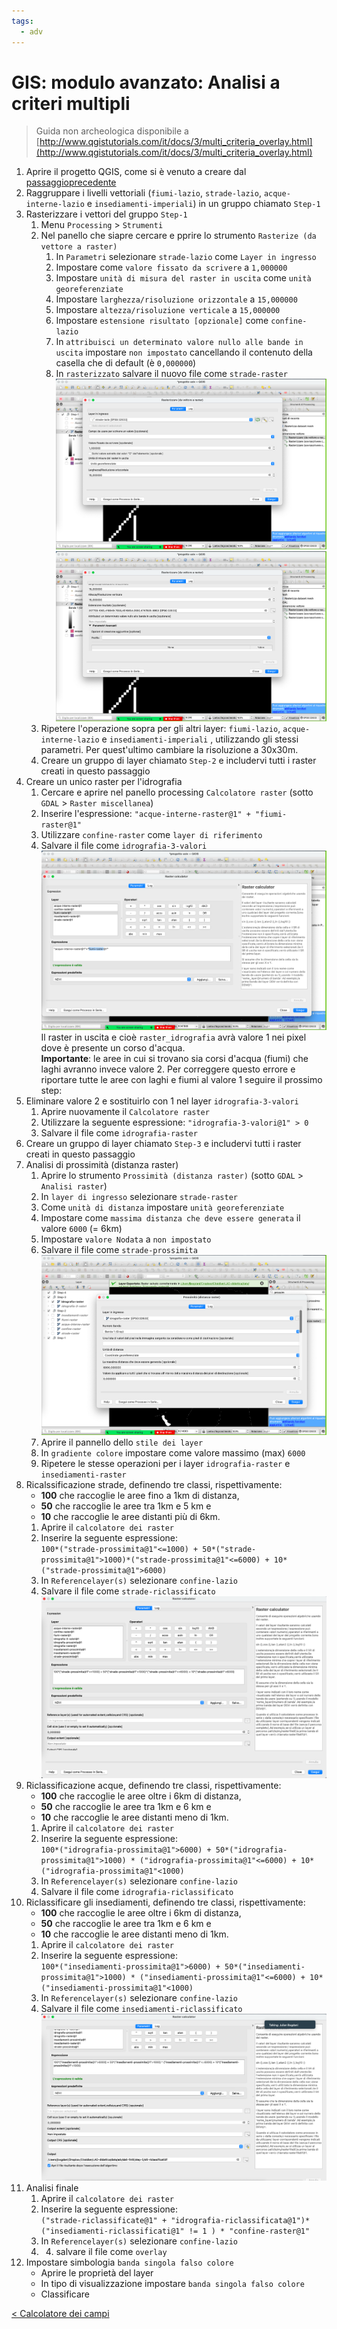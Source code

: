 ```yaml
---
tags:
  - adv
---
```

# GIS: modulo avanzato: Analisi a criteri multipli

> Guida non archeologica disponibile a  
> [http://www.qgistutorials.com/it/docs/3/multi_criteria_overlay.html](http://www.qgistutorials.com/it/docs/3/multi_criteria_overlay.html)


1. Aprire il progetto QGIS, come si è venuto a creare dal [passaggioprecedente](Calcolatore%20dei%20campi.md)
2. Raggruppare i livelli vettoriali (`fiumi-lazio`, `strade-lazio`, `acque-interne-lazio` e `insediamenti-imperiali`) in un gruppo chiamato `Step-1`
3. Rasterizzare i vettori del gruppo `Step-1`
	1. Menu `Processing` > `Strumenti`
    2. Nel panello che siapre cercare e pprire lo strumento `Rasterize (da vettore a raster)`
	    1. In `Parametri` selezionare `strade-lazio` come `Layer in ingresso`
    	2. Impostare come `valore fissato da scrivere` a `1,000000`
	    3. Impostare `unità di misura del raster in uscita` come `unità georeferenziate`
    	4. Impostare `larghezza/risoluzione orizzontale` a `15,000000`
	    5. Impostare `altezza/risoluzione verticale` a `15,000000`
	    6. Impostare `estensione risultato [opzionale]` come `confine-lazio`
	    7. In `attribuisci un determinato valore nullo alle bande in uscita` impostare `non impostato` cancellando il contenuto della casella che di default (è `0,000000`)
    	8. In `rasterizzato` salvare il nuovo file come `strade-raster`
    	![Pasted image 20220509153644](img/rasterizza-strade-1.png)
		![Pasted image 20220509153653](img/rasterizza-strade-2.png)
    3. Ripetere l'operazione sopra per gli altri layer: `fiumi-lazio`,  `acque-interne-lazio` e `insediamenti-imperiali` , utilizzando gli stessi parametri. Per quest'ultimo cambiare la risoluzione a 30x30m.
    4. Creare un gruppo di layer chiamato `Step-2` e includervi tutti i raster creati in questo passaggio
4. Creare un unico raster per l'idrografia
    1. Cercare e aprire nel panello processing `Calcolatore raster` (sotto `GDAL` > `Raster miscellanea`)
    2. Inserire l'espressione: `"acque-interne-raster@1" + "fiumi-raster@1"`
    3. Utilizzare `confine-raster` come `layer di riferimento`
    4. Salvare il file come `idrografia-3-valori`
    ![Pasted image 20220509155655](img/unione-fiumi-acque-interne.png)
	Il raster in uscita e cioè `raster_idrografia` avrà valore 1 nei pixel dove è presente un corso d'acqua.  
	**Importante**: le aree in cui si trovano sia corsi d'acqua (fiumi) che laghi avranno invece valore 2. Per correggere questo errore e riportare tutte le aree con laghi e fiumi al valore 1 seguire il prossimo step:
5. Eliminare valore 2 e sostituirlo con 1 nel layer `idrografia-3-valori`
    1. Aprire nuovamente il `Calcolatore raster`
    2. Utilizzare la seguente espressione: `"idrografia-3-valori@1" > 0`
    3. Salvare il file come `idrografia-raster`
6. Creare un gruppo di layer chiamato `Step-3` e includervi tutti i raster creati in questo passaggio
7. Analisi di prossimità (distanza raster)
    1. Aprire lo strumento `Prossimità (distanza raster)` (sotto `GDAL` > `Analisi raster`)
    2. In `layer di ingresso` selezionare `strade-raster`
    3. Come `unità di distanza` impostare `unità georeferenziate`
    4. Impostare come `massima distanza che deve essere generata` il valore `6000` (= 6km)
    5. Impostare `valore Nodata` a `non impostato`
    6. Salvare il file come `strade-prossimita`
    ![Pasted image 20220509161130](img/prossimita-idrografia.png)
    7. Aprire il pannello dello `stile dei layer`
    8. In `gradiente colore` impostare come valore massimo (max) `6000`
    9. Ripetere le stesse operazioni per i layer `idrografia-raster` e `insediamenti-raster`
8. Ricalssificazione strade, definendo tre classi, rispettivamente:
	 -  **100** che raccoglie le aree fino a 1km di distanza, 
	 -  **50** che raccoglie le aree tra 1km e 5 km e 
	 -  **10** che raccoglie le aree distanti più di 6km.
    1. Aprire il `calcolatore dei raster`
    2. Inserire la seguente espressione:  
	`100*("strade-prossimita@1"<=1000) + 50*("strade-prossimita@1">1000)*("strade-prossimita@1"<=6000) + 10*("strade-prossimita@1">6000)`
	3. In `Referencelayer(s)` selezionare `confine-lazio`
	4. Salvare il file come `strade-riclassificato`
	![](img/strade-classificate.png)
9. Riclassificazione acque, definendo tre classi, rispettivamente:
	 -  **100** che raccoglie le aree oltre i 6km di distanza, 
	 -  **50** che raccoglie le aree tra 1km e 6 km e 
	 -  **10** che raccoglie le aree distanti meno di 1km.
    1. Aprire il `calcolatore dei raster`
    2. Inserire la seguente espressione:  
	`100*("idrografia-prossimita@1">6000) + 50*("idrografia-prossimita@1">1000) * ("idrografia-prossimita@1"<=6000) + 10*("idrografia-prossimita@1"<1000)`
	3. In `Referencelayer(s)` selezionare `confine-lazio`
	4. Salvare il file come `idrografia-riclassificato`
10. Riclassificare gli insediamenti, definendo tre classi, rispettivamente:
	 -  **100** che raccoglie le aree oltre i 6km di distanza, 
	 -  **50** che raccoglie le aree tra 1km e 6 km e 
	 -  **10** che raccoglie le aree distanti meno di 1km.
    1. Aprire il `calcolatore dei raster`
    2. Inserire la seguente espressione:  
	`100*("insediamenti-prossimita@1">6000) + 50*("insediamenti-prossimita@1">1000) * ("insediamenti-prossimita@1"<=6000) + 10*("insediamenti-prossimita@1"<1000)`
	3. In `Referencelayer(s)` selezionare `confine-lazio`
	4. Salvare il file come `insediamenti-riclassificato`
	![](Pasted%20image%2020220510153347.png)
11. Analisi finale
    1. Aprire il `calcolatore dei raster`
    2. Inserire la seguente espressione:  
    `("strade-riclassificate@1" + "idrografia-riclassificata@1")*("insediamenti-riclassificati@1" != 1 ) * "confine-raster@1"`
	3. In `Referencelayer(s)` selezionare `confine-lazio`
	4. 4. salvare il file come `overlay`
1. Impostare simbologia `banda singola falso colore`
	- Aprire le proprietà del layer
    - In tipo di visualizzazione impostare `banda singola falso colore`
    - Classificare

[< Calcolatore dei campi](Calcolatore%20dei%20campi.md)